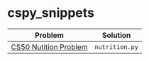 # cspy_snippets

| Problem | Solution |
| ------------ | ------------ |
| [CS50 Nutition Problem](https://cs50.harvard.edu/python/2022/psets/2/nutrition/) | `nutrition.py`|
